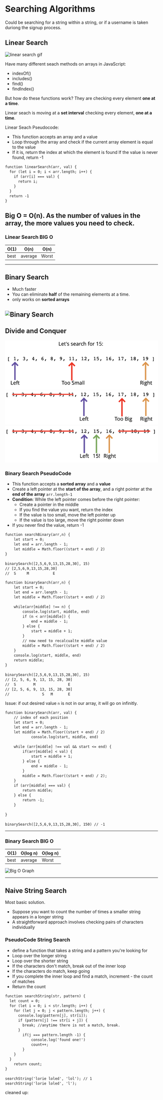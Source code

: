 # Searching Algorithms

Could be searching for a string within a string, or if a username is taken duriong the signup process.

## Linear Search

![linear search gif](https://www.tutorialspoint.com/data_structures_algorithms/images/linear_search.gif)

Have many different seach methods on arrays in JavaScript:

- indexOf()
- includes()
- find()
- findIndex()

But how do these functions work? They are checking every element **one at a time**.

Linear seach is moving at a **set interval** checking every element, **one at a time**.

Linear Seach Pseudocode:

- This function accepts an array and a value
- Loop through the array and check if the current array element is equal to the value
- If it is, return the index at which the element is found If the value is never found, return -1

```
function linearSearch(arr, val) {
  for (let i = 0; i < arr.length; i++) {
    if (arr[i] === val) {
      return i;
    }
  }
  return -1
}
```

## Big O = O(n). As the number of values in the array, the more values you need to check.

### Linear Search BIG O

| O(1) | O(n)    | O(n)  |
| ---- | ------- | ----- |
| best | average | Worst |

---

## Binary Search

- Much faster
- You can eliminate **half** of the remaining elements at a time.
- only works on **sorted arrays**

## ![Binary Search](https://blog.penjee.com/wp-content/uploads/2015/04/binary-and-linear-search-animations.gif)

## **Divide and Conquer**

![binary1](/images/binary1.png)
![binary2](/images/binary2.png)
![binary3](/images/binary3.png)

### Binary Search PseudoCode

- This function accepts a **sorted array** and a **value**
- Create a left pointer at the **start of the array**, and a right pointer at the **end of the array** `arr.length-1`
- **Condition**: While the left pointer comes before the right pointer:
  - Create a pointer in the middle
  - If you find the value you want, return the index
  - If the value is too small, move the left pointer up
  - If the value is too large, move the right pointer down
- If you never find the value, return -1

```
function searchBinary(arr,n) {
    let start = 0;
    let end = arr.length - 1;
    let middle = Math.floor((start + end) / 2)
}

binarySearch([2,5,6,9,13,15,28,30], 15)
// [2,5,6,9,13,15,28,30]
//  S     M           E
```

```
function binarySearch(arr,n) {
    let start = 0;
    let end = arr.length - 1;
    let middle = Math.floor((start + end) / 2)

    while(arr[middle] !== n) {
        console.log(start, middle, end)
        if (n < arr[middle]) {
            end = middle - 1;
        } else {
            start = middle + 1;
        }
        // now need to recalcualte middle value
        middle = Math.floor((start + end) / 2)
    }
    console.log(start, middle, end)
    return middle;
}

binarySearch([2,5,6,9,13,15,28,30], 15)
// [2, 5, 6, 9, 13, 15, 28, 30]
//  S        M               E
// [2, 5, 6, 9, 13, 15, 28, 30]
//               S   M       E
```

Issue: if out desired value `n` is not in our array, it will go on infinitly.

```
function binarySearch(arr, val) {
    // index of each position
    let start = 0;
    let end = arr.length - 1;
    let middle = Math.floor((start + end) / 2)
            console.log(start, middle, end)

    while (arr[middle] !== val && start <= end) {
        if(arr[middle] < val) {
            start = middle + 1;
        } else {
            end = middle - 1;
        }
        middle = Math.floor((start + end) / 2);
    }
    if (arr[middle] === val) {
        return middle;
    } else {
        return -1;
    }

}

binarySearch([2,5,6,9,13,15,28,30], 150) // -1
```

---

### Binary Search BIG O

| O(1) | O(log n) | O(log n) |
| ---- | -------- | -------- |
| best | average  | Worst    |

![Big O Graph](https://cdn-media-1.freecodecamp.org/images/1*KfZYFUT2OKfjekJlCeYvuQ.jpeg)

---

## Naive String Search

Most basic solution.

- Suppose you want to count the number of times a smaller string appears in a longer string
- A straightforward approach involves checking pairs of characters individually

### PseudoCode String Search

- define a function that takes a string and a pattern you're looking for
- Loop over the longer string
- Loop over the shorter string
- If the characters don't match, break out of the inner loop
- If the characters do match, keep going
- If you complete the inner loop and find a match, increment - the count of matches
- Return the count

```
function searchString(str, pattern) {
  let count = 0;
  for (let i = 0; i < str.length; i++) {
    for (let j = 0; j < pattern.length; j++) {
      console.log(pattern[j], str[i]);
      if (pattern[j] !== str[i + j]) {
        break; //anytime there is not a match, break.
      }
        if(j === pattern.length -1) {
            console.log('found one!')
            count++;
        }
    }
  }
    return count;
}

searchString('lorie loled', 'lol'); // 1
searchString('lorie loled', 'l');
```

cleaned up:

```

```
